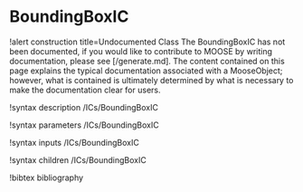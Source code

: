<!-- MOOSE Documentation Stub: Remove this when content is added. -->

# BoundingBoxIC

!alert construction title=Undocumented Class
The BoundingBoxIC has not been documented, if you would like to contribute to MOOSE by
writing documentation, please see [/generate.md]. The content contained on this page explains
the typical documentation associated with a MooseObject; however, what is contained is ultimately
determined by what is necessary to make the documentation clear for users.

!syntax description /ICs/BoundingBoxIC

!syntax parameters /ICs/BoundingBoxIC

!syntax inputs /ICs/BoundingBoxIC

!syntax children /ICs/BoundingBoxIC

!bibtex bibliography
